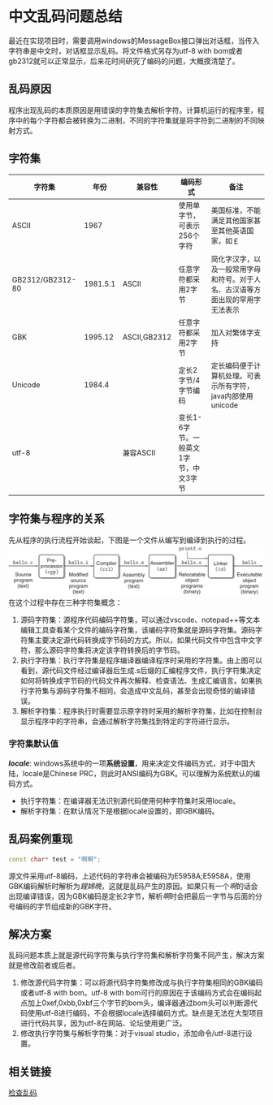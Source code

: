 # 中文乱码问题总结
最近在实现项目时，需要调用windows的MessageBox接口弹出对话框，当传入字符串是中文时，对话框显示乱码。将文件格式另存为utf-8 with bom或者gb2312就可以正常显示，后来花时间研究了编码的问题，大概摸清楚了。
## 乱码原因
程序出现乱码的本质原因是用错误的字符集去解析字符。计算机运行的程序里，程序中的每个字符都会被转换为二进制，不同的字符集就是将字符到二进制的不同映射方式。

## 字符集

| 字符集 | 年份 | 兼容性 | 编码形式 | 备注 |
| --- | --- | --- | --- | --- |
| ASCII | 1967 |  | 使用单字节，可表示256个字符 | 美国标准，不能满足其他国家甚至其他英语国家，如￡ |
| GB2312/GB2312-80 | 1981.5.1 | ASCII | 任意字符都采用2字节 | 简化字汉字，以及一般常用字母和符号。对于人名、古汉语等方面出现的罕用字无法表示 |
| GBK | 1995.12 | ASCII,GB2312 | 任意字符都采用2字节 | 加入对繁体字支持 |
| Unicode | 1984.4 |  | 定长2字节/4字节编码 | 定长编码便于计算机处理。可表示所有字符，java内部使用unicode |
| utf-8 |  | 兼容ASCII | 变长1-6字节。一般英文1字节，中文3字节 |  |

## 字符集与程序的关系
先从程序的执行流程开始谈起，下图是一个文件从编写到编译到执行的过程。
![-w785](media/15541749831215/15541819142012.jpg)
在这个过程中存在三种字符集概念：
1. 源码字符集：源程序代码编码字符集，可以通过vscode、notepad++等文本编辑工具查看某个文件的编码字符集，该编码字符集就是源码字符集。源码字符集主要决定源代码转换成字节码的方式。所以，如果代码文件中包含中文字符，那么源码字符集将决定该字符转换后的字节码。
2. 执行字符集：执行字符集是程序编译器编译程序时采用的字符集。由上图可以看到，源代码文件经过编译器后生成.s后缀的汇编程序文件，执行字符集决定如何将转换成字节码的代码文件再次解释、检查语法、生成汇编语言。如果执行字符集与源码字符集不相同，会造成中文乱码，甚至会出现奇怪的编译错误。
3. 解析字符集：程序执行时需要显示原字符时采用的解析字符集，比如在控制台显示程序中的字符串，会通过解析字符集找到特定的字符进行显示。

### 字符集默认值
***locale***: windows系统中的一项**系统设置**，用来决定文件编码方式，对于中国大陆，locale是Chinese PRC，则此时ANSI编码为GBK。可以理解为系统默认的编码方式。
- 执行字符集：在编译器无法识别源代码使用何种字符集时采用locale。
- 解析字符集：在默认情况下是根据locale设置的，即GBK编码。

## 乱码案例重现
```c++
const char* test = "啊啊";
```
源文件采用utf-8编码，上述代码的字符串会被编码为E5958A;E5958A，使用GBK编码解析时解析为*鍟婂晩*，这就是乱码产生的原因。如果只有一个*啊*的话会出现编译错误，因为GBK编码是定长2字节，解析*啊*时会把最后一字节与后面的分号编码的字节组成新的GBK字符。

## 解决方案
乱码问题本质上就是源代码字符集与执行字符集和解析字符集不同产生，解决方案就是修改前者或后者。
1. 修改源代码字符集：可以将源代码字符集修改成与执行字符集相同的GBK编码或者utf-8 with  bom。utf-8 with bom可行的原因在于该编码方式会在编码起点加上0xef,0xbb,0xbf三个字节的bom头，编译器通过bom头可以判断源代码使用utf-8进行编码，不会根据locale选择编码方式。缺点是无法在大型项目进行代码共享，因为utf-8在网站、论坛使用更广泛。
2. 修改执行字符集与解析字符集：对于visual studio，添加命令/utf-8进行设置。

## 相关链接
[检查乱码](http://www.mytju.com/classcode/tools/messyCodeRecover.asp)